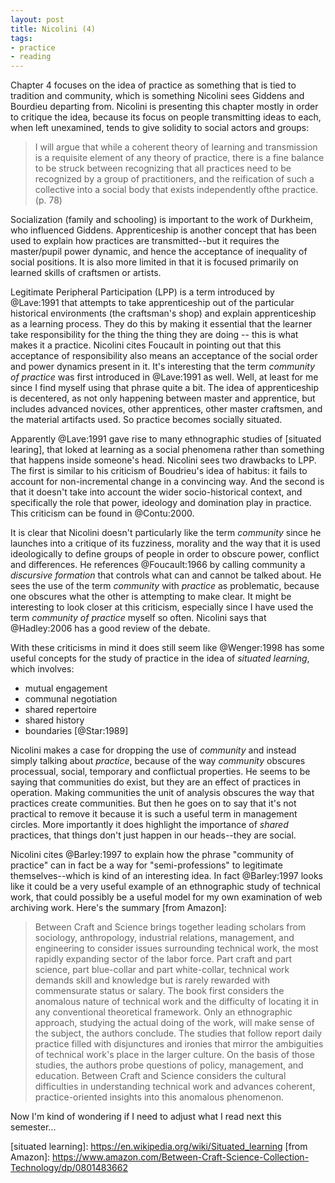 ```yaml
---
layout: post
title: Nicolini (4)
tags:
- practice
- reading
---
```


Chapter 4 focuses on the idea of practice as something that is tied to tradition
and community, which is something Nicolini sees Giddens and Bourdieu departing
from. Nicolini is presenting this chapter mostly in order to critique the idea,
because its focus on people transmitting ideas to each, when left unexamined,
tends to give solidity to social actors and groups:

> I will argue that while a coherent theory of learning and transmission is 
> a requisite element of any theory of practice, there is a fine balance to 
> be struck between recognizing that all practices need to be recognized 
> by a group of practitioners, and the reification of such a collective 
> into a social body that exists independently ofthe practice. (p. 78)

Socialization (family and schooling) is important to the work of Durkheim, who
influenced Giddens. Apprenticeship is another concept that has been used to
explain how practices are transmitted--but it requires the master/pupil power
dynamic, and hence the acceptance of inequality of social positions. It is also
more limited in that it is focused primarily on learned skills of craftsmen or
artists.

Legitimate Peripheral Participation (LPP) is a term introduced by @Lave:1991
that attempts to take apprenticeship out of the particular historical 
environments (the craftsman's shop) and explain apprenticeship as a learning 
process. They do this by making it essential that the learner take
responsibility for the thing the thing they are doing -- this is what makes it a
practice. Nicolini cites Foucault in pointing out that this acceptance of
responsibility also means an acceptance of the social order and power dynamics
present in it. It's interesting that the term *community of practice* was first
introduced in @Lave:1991 as well. Well, at least for me since I find myself
using that phrase quite a bit. The idea of apprenticeship is decentered, as not
only happening between master and apprentice, but includes advanced novices,
other apprentices, other master craftsmen, and the material artifacts used. So
practice becomes socially situated.

Apparently @Lave:1991 gave rise to many ethnographic studies of [situated
learing], that loked at learning as a social phenomena rather than something
that happens inside someone's head. Nicolini sees two drawbacks to LPP. The
first is similar to his criticism of Boudrieu's idea of habitus: it fails to
account for non-incremental change in a convincing way. And the second is that
it doesn't take into account the wider socio-historical context, and
specifically the role that power, ideology and domination play in practice. This
criticism can be found in @Contu:2000.

It is clear that Nicolini doesn't particularly like the term *community* since
he launches into a critique of its fuzziness, morality and the way that it is
used ideologically to define groups of people in order to obscure power,
conflict and differences. He references @Foucault:1966 by calling community a
*discursive formation* that controls what can and cannot be talked about. He
sees the use of the term *community* with *practice* as problematic, because one
obscures what the other is attempting to make clear. It might be interesting to
look closer at this criticism, especially since I have used the term *community
of practice* myself so often. Nicolini says that @Hadley:2006 has a good review
of the debate.

With these criticisms in mind it does still seem like @Wenger:1998 has some
useful concepts for the study of practice in the idea of *situated learning*,
which involves:

* mutual engagement
* communal negotiation
* shared repertoire
* shared history
* boundaries [@Star:1989]

Nicolini makes a case for dropping the use of *community* and instead simply
talking about *practice*, because of the way *community* obscures processual,
social, temporary and conflictual properties. He seems to be saying that
communities do exist, but they are an effect of practices in operation. Making
communities the unit of analysis obscures the way that practices create
communities. But then he goes on to say that it's not practical to remove it
because it is such a useful term in management circles. More importantly it does
highlight the importance of *shared* practices, that things don't just happen in
our heads--they are social.

Nicolini cites @Barley:1997 to explain how the phrase "community of practice"
can in fact be a way for "semi-professions" to legitimate themselves--which is
kind of an interesting idea. In fact @Barley:1997 looks like it could be a very
useful example of an ethnographic study of technical work, that could possibly
be a useful model for my own examination of web archiving work. Here's the
summary [from Amazon]:

> Between Craft and Science brings together leading scholars from sociology,
> anthropology, industrial relations, management, and engineering to consider
> issues surrounding technical work, the most rapidly expanding sector of the
> labor force. Part craft and part science, part blue-collar and part
> white-collar, technical work demands skill and knowledge but is rarely
> rewarded with commensurate status or salary. The book first considers the 
> anomalous nature of technical work and the difficulty of locating it in 
> any conventional theoretical framework. Only an ethnographic approach, 
> studying the actual doing of the work, will make sense of the subject, 
> the authors conclude. The studies that follow report daily practice 
> filled with disjunctures and ironies that mirror the ambiguities of 
> technical work's place in the larger culture. On the basis of those 
> studies, the authors probe questions of policy, management, and education.
> Between Craft and Science considers the cultural difficulties in 
> understanding technical work and advances coherent, practice-oriented 
> insights into this anomalous phenomenon.

Now I'm kind of wondering if I need to adjust what I read next this semester...

[situated learning]: https://en.wikipedia.org/wiki/Situated_learning [from
Amazon]:
https://www.amazon.com/Between-Craft-Science-Collection-Technology/dp/0801483662

